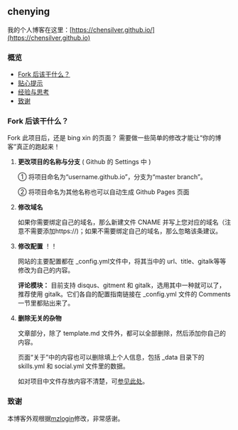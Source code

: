 
## chenying
我的个人博客在这里：[https://chensilver.github.io/](https://chensilver.github.io)

### 概览

<!-- vim-markdown-toc GFM -->

* [Fork 后该干什么？](#Fork-后该干什么？)
* [贴心提示](#贴心提示)
* [经验与思考](#经验与思考)
* [致谢](#致谢)

<!-- vim-markdown-toc GFM -->

### Fork 后该干什么？

Fork 此项目后，还是 bing xin 的页面？ 需要做一些简单的修改才能让“你的博客”真正的跑起来！


1. **更改项目的名称与分支** ( Github 的 Settings 中 )

    ① 将项目命名为“username.github.io”，分支为“master branch”。
    
    ② 将项目命名为其他名称也可以自动生成 Github Pages 页面
    
1. **修改域名**  

      如果你需要绑定自己的域名，那么新建文件 CNAME 并写上您对应的域名（注意不需要添加https://)；如果不需要绑定自己的域名，那么忽略该条建议。
    
1. **修改配置** ！！

      网站的主要配置都在 \_config.yml文件中，将其当中的 url、title、gitalk等等修改为自己的内容。  
      
    **评论模块：** 目前支持 disqus、gitment 和 gitalk，选用其中一种就可以了，推荐使用 gitalk。它们各自的配置指南链接在 \_config.yml 文件的 Comments 一节里都贴出来了。

1. **删除无关的杂物**
 
    文章部分，除了 template.md 文件外，都可以全部删除，然后添加你自己的内容。

    页面“关于”中的内容也可以删除填上个人信息，包括 \_data 目录下的 skills.yml 和 social.yml 文件里的数据。  

    如对项目中文件存放内容不清楚，可[参见此处](https://bingxin70aa.github.io//posts/rwd/web-jeklly.html)。
    
### 致谢
本博客外观根据[mzlogin](http://mazhuang.org)修改，非常感谢。
